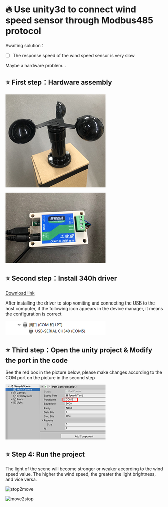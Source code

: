 # 🔥 Use unity3d to connect wind speed sensor through Modbus485 protocol

Awaiting solution：

- [ ] The response speed of the wind speed sensor is very slow

Maybe a hardware problem...

## ⭐ First step：Hardware assembly

![windSensor](https://github.com/JpHoooo/unity-modbus485-windsensor/blob/master/Preview/windSensor.png)  

![usbTo485](https://github.com/JpHoooo/unity-modbus485-windsensor/blob/master/Preview/usbTo485.png)  

## ⭐ Second step：Install 340h driver

[Download link](http://www.wch.cn/downloads/CH341SER_EXE.html)

After installing the driver to stop vomiting and connecting the USB to the host computer, if the following icon appears in the device manager, it means the configuration is correct

![port](https://github.com/JpHoooo/unity-modbus485-windsensor/blob/master/Preview/port.png) 

## ⭐ Third step：Open the unity project & Modify the port in the code

See the red box in the picture below, please make changes according to the COM port on the picture in the second step 

![editor](https://github.com/JpHoooo/unity-modbus485-windsensor/blob/master/Preview/editor.png)  

## ⭐ Step 4: Run the project

The light of the scene will become stronger or weaker according to the wind speed value. The higher the wind speed, the greater the light brightness, and vice versa.

![stop2move](https://github.com/JpHoooo/unity-modbus485-windsensor/blob/master/Preview/stop2move.gif)

![move2stop](https://github.com/JpHoooo/unity-modbus485-windsensor/blob/master/Preview/move2stop.gif)
